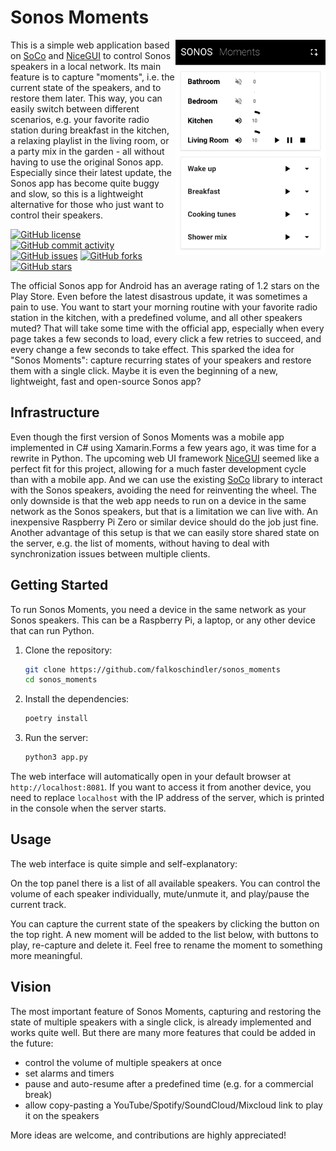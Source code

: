 # Sonos Moments

<img src="https://raw.githubusercontent.com/falkoschindler/sonos_moments/main/screenshot.png"
    width="240" align="right" alt="Screenshot" />

This is a simple web application based on [SoCo](https://github.com/SoCo/SoCo/) and [NiceGUI](https://github.com/zauberzeug/nicegui) to control Sonos speakers in a local network.
Its main feature is to capture "moments", i.e. the current state of the speakers, and to restore them later.
This way, you can easily switch between different scenarios, e.g. your favorite radio station during breakfast in the kitchen, a relaxing playlist in the living room, or a party mix in the garden - all without having to use the original Sonos app.
Especially since their latest update, the Sonos app has become quite buggy and slow, so this is a lightweight alternative for those who just want to control their speakers.

[![GitHub license](https://img.shields.io/github/license/falkoschindler/sonos_moments?color=orange)](https://github.com/falkoschindler/sonos_moments/blob/main/LICENSE)
[![GitHub commit activity](https://img.shields.io/github/commit-activity/m/falkoschindler/sonos_moments)](https://github.com/falkoschindler/sonos_moments/graphs/commit-activity)
[![GitHub issues](https://img.shields.io/github/issues/falkoschindler/sonos_moments?color=blue)](https://github.com/falkoschindler/sonos_moments/issues)
[![GitHub forks](https://img.shields.io/github/forks/falkoschindler/sonos_moments)](https://github.com/falkoschindler/sonos_moments/network)
[![GitHub stars](https://img.shields.io/github/stars/falkoschindler/sonos_moments)](https://github.com/falkoschindler/sonos_moments/stargazers)

The official Sonos app for Android has an average rating of 1.2 stars on the Play Store.
Even before the latest disastrous update, it was sometimes a pain to use.
You want to start your morning routine with your favorite radio station in the kitchen, with a predefined volume, and all other speakers muted?
That will take some time with the official app, especially when every page takes a few seconds to load, every click a few retries to succeed, and every change a few seconds to take effect.
This sparked the idea for "Sonos Moments": capture recurring states of your speakers and restore them with a single click.
Maybe it is even the beginning of a new, lightweight, fast and open-source Sonos app?

## Infrastructure

Even though the first version of Sonos Moments was a mobile app implemented in C# using Xamarin.Forms a few years ago, it was time for a rewrite in Python.
The upcoming web UI framework [NiceGUI](https://github.com/zauberzeug/nicegui) seemed like a perfect fit for this project, allowing for a much faster development cycle than with a mobile app.
And we can use the existing [SoCo](https://github.com/SoCo/SoCo/) library to interact with the Sonos speakers, avoiding the need for reinventing the wheel.
The only downside is that the web app needs to run on a device in the same network as the Sonos speakers, but that is a limitation we can live with.
An inexpensive Raspberry Pi Zero or similar device should do the job just fine.
Another advantage of this setup is that we can easily store shared state on the server, e.g. the list of moments, without having to deal with synchronization issues between multiple clients.

## Getting Started

To run Sonos Moments, you need a device in the same network as your Sonos speakers.
This can be a Raspberry Pi, a laptop, or any other device that can run Python.

1. Clone the repository:

   ```bash
   git clone https://github.com/falkoschindler/sonos_moments
   cd sonos_moments
   ```

2. Install the dependencies:

   ```bash
   poetry install
   ```

3. Run the server:

   ```bash
   python3 app.py
   ```

The web interface will automatically open in your default browser at `http://localhost:8081`.
If you want to access it from another device, you need to replace `localhost` with the IP address of the server, which is printed in the console when the server starts.

## Usage

The web interface is quite simple and self-explanatory:

On the top panel there is a list of all available speakers.
You can control the volume of each speaker individually, mute/unmute it, and play/pause the current track.

You can capture the current state of the speakers by clicking the button on the top right.
A new moment will be added to the list below, with buttons to play, re-capture and delete it.
Feel free to rename the moment to something more meaningful.

## Vision

The most important feature of Sonos Moments, capturing and restoring the state of multiple speakers with a single click, is already implemented and works quite well.
But there are many more features that could be added in the future:

- control the volume of multiple speakers at once
- set alarms and timers
- pause and auto-resume after a predefined time (e.g. for a commercial break)
- allow copy-pasting a YouTube/Spotify/SoundCloud/Mixcloud link to play it on the speakers

More ideas are welcome, and contributions are highly appreciated!
